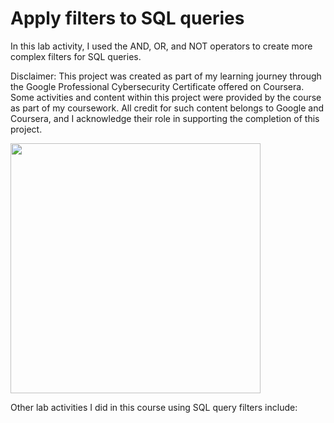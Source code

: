 # Apply filters to SQL queries

In this lab activity, I used the AND, OR, and NOT operators to create more complex filters for SQL queries.

Disclaimer: This project was created as part of my learning journey through the Google Professional Cybersecurity Certificate offered on Coursera. Some activities and content within this project were provided by the course as part of my coursework. All credit for such content belongs to Google and Coursera, and I acknowledge their role in supporting the completion of this project.

<img src="https://media.giphy.com/media/UK5wOtrmXzFHYJjE9A/giphy.gif?cid=ecf05e478yxo1k29oq71snh734jn111u3zs0xi9vbjclqxp3&ep=v1_gifs_search&rid=giphy.gif&ct=g" width="400" />

Other lab activities I did in this course using SQL query filters include:

